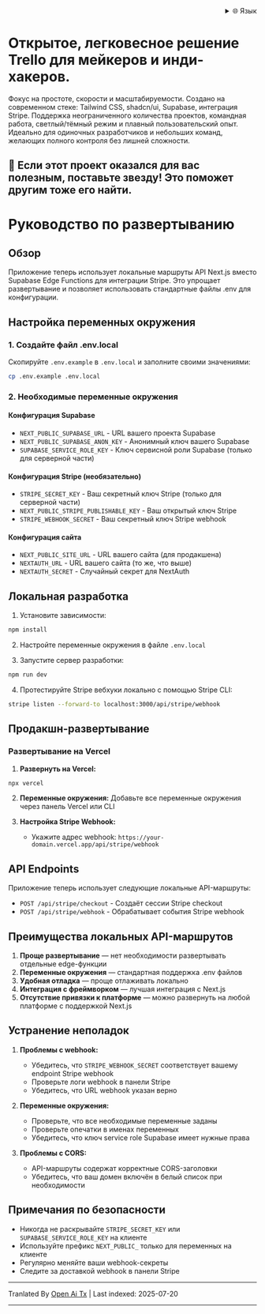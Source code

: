 <div align="right">
  <details>
    <summary >🌐 Язык</summary>
    <div>
      <div align="center">
        <a href="https://openaitx.github.io/view.html?user=Uaghazade1&project=kanba&lang=en">English</a>
        | <a href="https://openaitx.github.io/view.html?user=Uaghazade1&project=kanba&lang=zh-CN">简体中文</a>
        | <a href="https://openaitx.github.io/view.html?user=Uaghazade1&project=kanba&lang=zh-TW">繁體中文</a>
        | <a href="https://openaitx.github.io/view.html?user=Uaghazade1&project=kanba&lang=ja">日本語</a>
        | <a href="https://openaitx.github.io/view.html?user=Uaghazade1&project=kanba&lang=ko">한국어</a>
        | <a href="https://openaitx.github.io/view.html?user=Uaghazade1&project=kanba&lang=hi">हिन्दी</a>
        | <a href="https://openaitx.github.io/view.html?user=Uaghazade1&project=kanba&lang=th">ไทย</a>
        | <a href="https://openaitx.github.io/view.html?user=Uaghazade1&project=kanba&lang=fr">Français</a>
        | <a href="https://openaitx.github.io/view.html?user=Uaghazade1&project=kanba&lang=de">Deutsch</a>
        | <a href="https://openaitx.github.io/view.html?user=Uaghazade1&project=kanba&lang=es">Español</a>
        | <a href="https://openaitx.github.io/view.html?user=Uaghazade1&project=kanba&lang=it">Itapano</a>
        | <a href="https://openaitx.github.io/view.html?user=Uaghazade1&project=kanba&lang=ru">Русский</a>
        | <a href="https://openaitx.github.io/view.html?user=Uaghazade1&project=kanba&lang=pt">Português</a>
        | <a href="https://openaitx.github.io/view.html?user=Uaghazade1&project=kanba&lang=nl">Nederlands</a>
        | <a href="https://openaitx.github.io/view.html?user=Uaghazade1&project=kanba&lang=pl">Polski</a>
        | <a href="https://openaitx.github.io/view.html?user=Uaghazade1&project=kanba&lang=ar">العربية</a>
        | <a href="https://openaitx.github.io/view.html?user=Uaghazade1&project=kanba&lang=fa">فارسی</a>
        | <a href="https://openaitx.github.io/view.html?user=Uaghazade1&project=kanba&lang=tr">Türkçe</a>
        | <a href="https://openaitx.github.io/view.html?user=Uaghazade1&project=kanba&lang=vi">Tiếng Việt</a>
        | <a href="https://openaitx.github.io/view.html?user=Uaghazade1&project=kanba&lang=id">Bahasa Indonesia</a>
      </div>
    </div>
  </details>
</div>

# Открытое, легковесное решение Trello для мейкеров и инди-хакеров.

Фокус на простоте, скорости и масштабируемости.
Создано на современном стеке: Tailwind CSS, shadcn/ui, Supabase, интеграция Stripe.
Поддержка неограниченного количества проектов, командная работа, светлый/тёмный режим и плавный пользовательский опыт.
Идеально для одиночных разработчиков и небольших команд, желающих полного контроля без лишней сложности.

## 🌟 Если этот проект оказался для вас полезным, поставьте звезду! Это поможет другим тоже его найти.

# Руководство по развертыванию

## Обзор
Приложение теперь использует локальные маршруты API Next.js вместо Supabase Edge Functions для интеграции Stripe. Это упрощает развертывание и позволяет использовать стандартные файлы .env для конфигурации.

## Настройка переменных окружения

### 1. Создайте файл .env.local
Скопируйте `.env.example` в `.env.local` и заполните своими значениями:


```bash
cp .env.example .env.local
```
### 2. Необходимые переменные окружения

#### Конфигурация Supabase
- `NEXT_PUBLIC_SUPABASE_URL` - URL вашего проекта Supabase
- `NEXT_PUBLIC_SUPABASE_ANON_KEY` - Анонимный ключ вашего Supabase
- `SUPABASE_SERVICE_ROLE_KEY` - Ключ сервисной роли Supabase (только для серверной части)

#### Конфигурация Stripe (необязательно)
- `STRIPE_SECRET_KEY` - Ваш секретный ключ Stripe (только для серверной части)
- `NEXT_PUBLIC_STRIPE_PUBLISHABLE_KEY` - Ваш открытый ключ Stripe
- `STRIPE_WEBHOOK_SECRET` - Ваш секретный ключ Stripe webhook

#### Конфигурация сайта
- `NEXT_PUBLIC_SITE_URL` - URL вашего сайта (для продакшена)
- `NEXTAUTH_URL` - URL вашего сайта (то же, что выше)
- `NEXTAUTH_SECRET` - Случайный секрет для NextAuth

## Локальная разработка

1. Установите зависимости:

```bash
npm install
```
2. Настройте переменные окружения в файле `.env.local`

3. Запустите сервер разработки:

```bash
npm run dev
```
4. Протестируйте Stripe вебхуки локально с помощью Stripe CLI:

```bash
stripe listen --forward-to localhost:3000/api/stripe/webhook
```
## Продакшн-развертывание


### Развертывание на Vercel

1. **Развернуть на Vercel:**

```bash
npx vercel
```
2. **Переменные окружения:**
   Добавьте все переменные окружения через панель Vercel или CLI

3. **Настройка Stripe Webhook:**
   - Укажите адрес webhook: `https://your-domain.vercel.app/api/stripe/webhook`

## API Endpoints

Приложение теперь использует следующие локальные API-маршруты:

- `POST /api/stripe/checkout` - Создаёт сессии Stripe checkout
- `POST /api/stripe/webhook` - Обрабатывает события Stripe webhook

## Преимущества локальных API-маршрутов

1. **Проще развертывание** — нет необходимости развертывать отдельные edge-функции
2. **Переменные окружения** — стандартная поддержка .env файлов
3. **Удобная отладка** — проще отлаживать локально
4. **Интеграция с фреймворком** — лучшая интеграция с Next.js
5. **Отсутствие привязки к платформе** — можно развернуть на любой платформе с поддержкой Next.js

## Устранение неполадок

1. **Проблемы с webhook:**
   - Убедитесь, что `STRIPE_WEBHOOK_SECRET` соответствует вашему endpoint Stripe webhook
   - Проверьте логи webhook в панели Stripe
   - Убедитесь, что URL webhook указан верно

2. **Переменные окружения:**
   - Проверьте, что все необходимые переменные заданы
   - Проверьте опечатки в именах переменных
   - Убедитесь, что ключ service role Supabase имеет нужные права

3. **Проблемы с CORS:**
   - API-маршруты содержат корректные CORS-заголовки
   - Убедитесь, что ваш домен включён в белый список при необходимости

## Примечания по безопасности

- Никогда не раскрывайте `STRIPE_SECRET_KEY` или `SUPABASE_SERVICE_ROLE_KEY` на клиенте
- Используйте префикс `NEXT_PUBLIC_` только для переменных на клиенте
- Регулярно меняйте ваши webhook-секреты
- Следите за доставкой webhook в панели Stripe



---

Tranlated By [Open Ai Tx](https://github.com/OpenAiTx/OpenAiTx) | Last indexed: 2025-07-20

---
